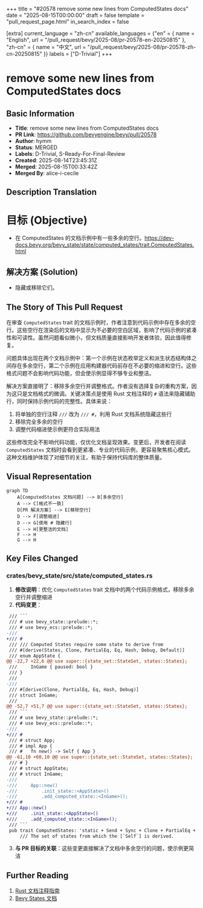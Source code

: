 +++
title = "#20578 remove some new lines from ComputedStates docs"
date = "2025-08-15T00:00:00"
draft = false
template = "pull_request_page.html"
in_search_index = false

[extra]
current_language = "zh-cn"
available_languages = {"en" = { name = "English", url = "/pull_request/bevy/2025-08/pr-20578-en-20250815" }, "zh-cn" = { name = "中文", url = "/pull_request/bevy/2025-08/pr-20578-zh-cn-20250815" }}
labels = ["D-Trivial"]
+++

# remove some new lines from ComputedStates docs

## Basic Information
- **Title**: remove some new lines from ComputedStates docs
- **PR Link**: https://github.com/bevyengine/bevy/pull/20578
- **Author**: hymm
- **Status**: MERGED
- **Labels**: D-Trivial, S-Ready-For-Final-Review
- **Created**: 2025-08-14T23:45:31Z
- **Merged**: 2025-08-15T00:33:42Z
- **Merged By**: alice-i-cecile

## Description Translation
# 目标 (Objective)

- 在 ComputedStates 的文档示例中有一些多余的空行。https://dev-docs.bevy.org/bevy_state/state/computed_states/trait.ComputedStates.html

## 解决方案 (Solution)

- 隐藏或移除它们。

## The Story of This Pull Request

在审查 `ComputedStates` trait 的文档示例时，作者注意到代码示例中存在多余的空行。这些空行在渲染后的文档中显示为不必要的空白区域，影响了代码示例的紧凑性和可读性。虽然问题看似微小，但文档质量直接影响开发者体验，因此值得修复。

问题具体出现在两个文档示例中：第一个示例在状态枚举定义和派生状态结构体之间存在多余空行，第二个示例在应用构建器代码前存在不必要的缩进和空行。这些格式问题不会影响代码功能，但会使示例显得不够专业和整洁。

解决方案直接明了：移除多余空行并调整格式。作者没有选择复杂的重构方案，因为这只是文档格式的微调。关键决策点是使用 Rust 文档注释的 `#` 语法来隐藏辅助行，同时保持示例代码的完整性。具体来说：
1. 将单独的空行注释 `///` 改为 `/// #`，利用 Rust 文档系统隐藏这些行
2. 移除完全多余的空行
3. 调整代码缩进使示例更符合实际用法

这些修改完全不影响代码功能，仅优化文档呈现效果。变更后，开发者在阅读 `ComputedStates` 文档时会看到更紧凑、专业的代码示例，更容易聚焦核心模式。这种文档维护体现了对细节的关注，有助于保持代码库的整体质量。

## Visual Representation

```mermaid
graph TD
    A[ComputedStates 文档问题] --> B[多余空行]
    A --> C[格式不一致]
    D[PR 解决方案] --> E[移除空行]
    D --> F[调整缩进]
    D --> G[使用 # 隐藏行]
    E --> H[更整洁的文档]
    F --> H
    G --> H
```

## Key Files Changed

### crates/bevy_state/src/state/computed_states.rs
1. **修改说明**：优化 `ComputedStates` trait 文档中的两个代码示例格式，移除多余空行并调整缩进
2. **代码变更**：

```diff
 /// ```
 /// # use bevy_state::prelude::*;
 /// # use bevy_ecs::prelude::*;
-///
+/// #
 /// /// Computed States require some state to derive from
 /// #[derive(States, Clone, PartialEq, Eq, Hash, Debug, Default)]
 /// enum AppState {
@@ -22,7 +22,6 @@ use super::{state_set::StateSet, states::States};
 ///     InGame { paused: bool }
 /// }
 ///
-///
 /// #[derive(Clone, PartialEq, Eq, Hash, Debug)]
 /// struct InGame;
 ///
@@ -52,7 +51,7 @@ use super::{state_set::StateSet, states::States};
 /// ```
 /// # use bevy_state::prelude::*;
 /// # use bevy_ecs::prelude::*;
-///
+/// #
 /// # struct App;
 /// # impl App {
 /// #   fn new() -> Self { App }
@@ -61,10 +60,10 @@ use super::{state_set::StateSet, states::States};
 /// # }
 /// # struct AppState;
 /// # struct InGame;
-///
-///     App::new()
-///         .init_state::<AppState>()
-///         .add_computed_state::<InGame>();
+/// #
+/// App::new()
+///     .init_state::<AppState>()
+///     .add_computed_state::<InGame>();
 /// ```
 pub trait ComputedStates: 'static + Send + Sync + Clone + PartialEq + Eq + Hash + Debug {
     /// The set of states from which the [`Self`] is derived.
```

3. **与 PR 目标的关联**：这些变更直接解决了文档中多余空行的问题，使示例更简洁

## Further Reading
1. [Rust 文档注释指南](https://doc.rust-lang.org/rustdoc/how-to-write-documentation.html)
2. [Bevy States 文档](https://docs.rs/bevy_state/latest/bevy_state/)